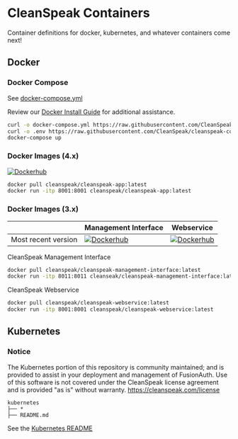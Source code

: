 # CleanSpeak Containers

Container definitions for docker, kubernetes, and whatever containers come next!

## Docker

### Docker Compose

See [docker-compose.yml](https://raw.githubusercontent.com/CleanSpeak/cleanspeak-containers/master/docker/docker-compose.yml)

Review our [Docker Install Guide](https://cleanspeak.com/docs/3.x/tech/installation-guide/docker) for additional assistance.

```bash
curl -o docker-compose.yml https://raw.githubusercontent.com/CleanSpeak/cleanspeak-containers/master/docker/cleanspeak/docker-compose.yml
curl -o .env https://raw.githubusercontent.com/CleanSpeak/cleanspeak-containers/master/docker/cleanspeak/.env
docker-compose up
```

### Docker Images (4.x)

[![Dockerhub](https://img.shields.io/docker/v/cleanspeak/cleanspeak-app)](https://hub.docker.com/repository/docker/cleanspeak/cleanspeak-app)

```bash
docker pull cleanspeak/cleanspeak-app:latest
docker run -itp 8001:8001 cleanspeak/cleanspeak-app:latest
```

### Docker Images (3.x)

|                     | Management Interface                                                                                                                                                            | Webservice                                                                                                                                                  |
|---------------------|---------------------------------------------------------------------------------------------------------------------------------------------------------------------------------|-------------------------------------------------------------------------------------------------------------------------------------------------------------|
| Most recent version | [![Dockerhub](https://img.shields.io/docker/v/cleanspeak/cleanspeak-management-interface)](https://hub.docker.com/repository/docker/cleanspeak/cleanspeak-management-interface) | [![Dockerhub](https://img.shields.io/docker/v/cleanspeak/cleanspeak-webservice)](https://hub.docker.com/repository/docker/cleanspeak/cleanspeak-webservice) |

CleanSpeak Management Interface

```bash
docker pull cleanspeak/cleanspeak-management-interface:latest
docker run -itp 8011:8011 cleanseak/cleanspeak-management-interface:latest
```

CleanSpeak Webservice

```bash
docker pull cleanspeak/cleanspeak-webservice:latest
docker run -itp 8001:8001 cleanspeak/cleanspeak-webservice:latest
```

## Kubernetes

### Notice

The Kubernetes portion of this repository is community maintained; and is provided to assist in your deployment and management of FusionAuth. Use of
this software is not covered under the CleanSpeak license agreement and is provided "as is" without warranty.  https://cleanspeak.com/license

```
kubernetes
├── *
├── README.md
```

See the [Kubernetes README](https://github.com/CleanSpeak/cleanspeak-containers/tree/master/kubernetes)
